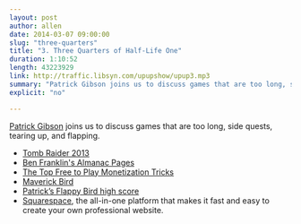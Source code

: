 ```yaml
---
layout: post
author: allen
date: 2014-03-07 09:00:00
slug: "three-quarters"
title: "3. Three Quarters of Half-Life One"
duration: 1:10:52
length: 43223929
link: http://traffic.libsyn.com/upupshow/upup3.mp3
summary: "Patrick Gibson joins us to discuss games that are too long, side quests, tearing up, and flapping."
explicit: "no"

---
```


[Patrick Gibson](http://www.twitter.com/patr1ck/) joins us to discuss games that are too long, side quests, tearing up, and flapping.

- [Tomb Raider 2013][1]
- [Ben Franklin's Almanac Pages](http://ca.ign.com/wikis/assassins-creed-3/Almanac_Pages)
- [The Top Free to Play Monetization Tricks](http://www.gamasutra.com/blogs/RaminShokrizade/20130626/194933/)
- [Maverick Bird](http://terrycavanaghgames.com/maverickbird/)
- [Patrick’s Flappy Bird high score](http://i.imgur.com/WXgIlL4.png)
- [Squarespace](http://www.squarespace.com/), the all-in-one platform that makes it fast and easy to create your own professional website.

[1]: http://en.wikipedia.org/wiki/Tomb_Raider_(2013_video_game)